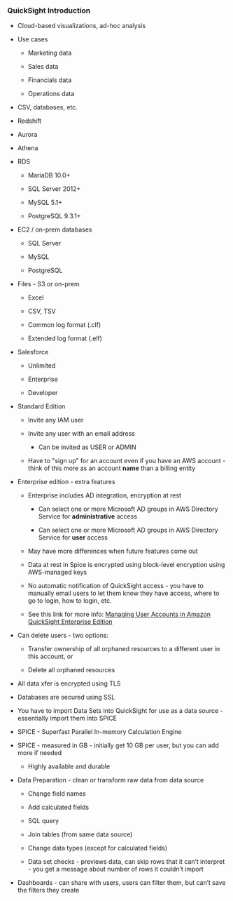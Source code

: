 ### QuickSight Introduction

* Cloud-based visualizations, ad-hoc analysis

* Use cases

    * Marketing data

    * Sales data

    * Financials data

    * Operations data

* CSV, databases, etc.

* Redshift

* Aurora

* Athena

* RDS

    * MariaDB 10.0+

    * SQL Server 2012+

    * MySQL 5.1+

    * PostgreSQL 9.3.1+

* EC2 / on-prem databases

    * SQL Server

    * MySQL

    * PostgreSQL

* Files - S3 or on-prem

    * Excel

    * CSV, TSV

    * Common log format (.clf)

    * Extended log format (.elf)

* Salesforce

    * Unlimited

    * Enterprise

    * Developer

* Standard Edition

    * Invite any IAM user

    * Invite any user with an email address

        * Can be invited as USER or ADMIN

    * Have to "sign up" for an account even if you have an AWS account - think of this more as an account **name** than a billing entity

* Enterprise edition - extra features

    * Enterprise includes AD integration, encryption at rest

        * Can select one or more Microsoft AD groups in AWS Directory Service for **administrative** access

        * Can select one or more Microsoft AD groups in AWS Directory Service for **user** access

    * May have more differences when future features come out

    * Data at rest in Spice is encrypted using block-level encryption using AWS-managed keys

    * No automatic notification of QuickSight access - you have to manually email users to let them know they have access, where to go to login, how to login, etc.

    * See this link for more info: [Managing User Accounts in Amazon QuickSight Enterprise Edition](http://docs.aws.amazon.com/quicksight/latest/user/managing-users-enterprise.html)

* Can delete users - two options:

    * Transfer ownership of all orphaned resources to a different user in this account, or

    * Delete all orphaned resources

* All data xfer is encrypted using TLS

* Databases are secured using SSL

* You have to import Data Sets into QuickSight for use as a data source - essentially import them into SPICE

* SPICE - Superfast Parallel In-memory Calculation Engine

* SPICE - measured in GB - initially get 10 GB per user, but you can add more if needed

    * Highly available and durable

* Data Preparation - clean or transform raw data from data source

    * Change field names

    * Add calculated fields

    * SQL query

    * Join tables (from same data source)

    * Change data types (except for calculated fields)

    * Data set checks - previews data, can skip rows that it can’t interpret - you get a message about number of rows it couldn’t import

* Dashboards - can share with users, users can filter them, but can’t save the filters they create
